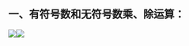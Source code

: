 ## 一、有符号数和无符号数乘、除运算：
![](https://nickaljy-pictures.oss-cn-hangzhou.aliyuncs.com/Page1(4).jpg)![](https://nickaljy-pictures.oss-cn-hangzhou.aliyuncs.com/8CF8F27B417062EA8C90CC2D267FC119.png)


